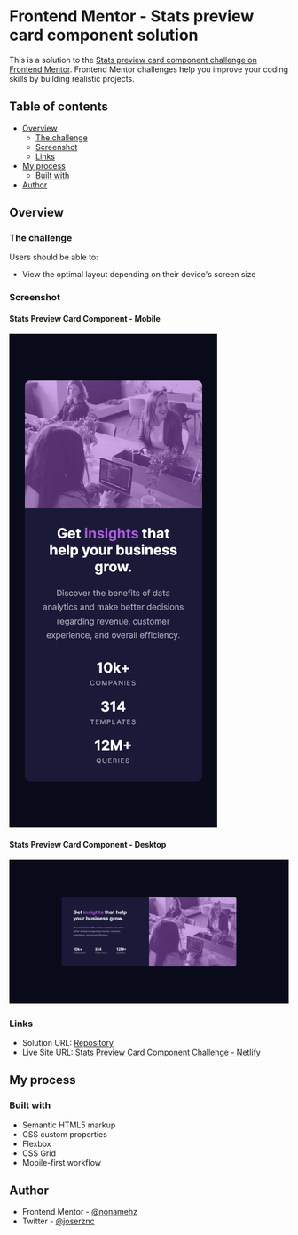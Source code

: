# Frontend Mentor - Stats preview card component solution

This is a solution to the [Stats preview card component challenge on Frontend Mentor](https://www.frontendmentor.io/challenges/stats-preview-card-component-8JqbgoU62). Frontend Mentor challenges help you improve your coding skills by building realistic projects.

## Table of contents

- [Overview](#overview)
  - [The challenge](#the-challenge)
  - [Screenshot](#screenshot)
  - [Links](#links)
- [My process](#my-process)
  - [Built with](#built-with)
- [Author](#author)

## Overview

### The challenge

Users should be able to:

- View the optimal layout depending on their device's screen size

### Screenshot

#### Stats Preview Card Component - Mobile

![Screenshot Stats Preview Card Component - Mobile](./screenshots/Screenshot-Mobile.png)

#### Stats Preview Card Component - Desktop

![Screenshot Stats Preview Card Component - Desktop](./screenshots/Screenshot-Desktop.png)

### Links

- Solution URL: [Repository](https://github.com/nonamehz/frontend-mentor-challenges/tree/main/04-Stats%20preview%20card%20component)
- Live Site URL: [Stats Preview Card Component Challenge - Netlify](https://statspreviewcardcomponentz-challenge.netlify.app/)

## My process

### Built with

- Semantic HTML5 markup
- CSS custom properties
- Flexbox
- CSS Grid
- Mobile-first workflow

## Author

- Frontend Mentor - [@nonamehz](https://www.frontendmentor.io/profile/nonamehz)
- Twitter - [@joserznc](https://www.twitter.com/joserznc)